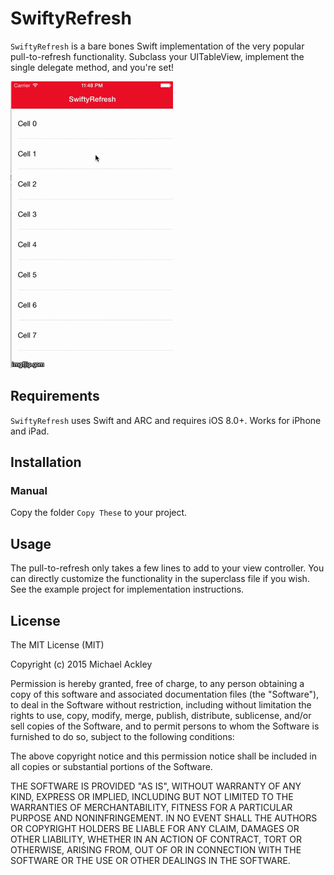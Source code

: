 # SwiftyRefresh

`SwiftyRefresh` is a bare bones Swift implementation of the very popular pull-to-refresh functionality. Subclass your UITableView, implement the single delegate method, and you're set! 

![demo](screenshots/demo.gif)

## Requirements

`SwiftyRefresh` uses Swift and ARC and requires iOS 8.0+. Works for iPhone and iPad.

## Installation

### Manual

Copy the folder `Copy These` to your project.

## Usage

The pull-to-refresh only takes a few lines to add to your view controller. You can directly customize the functionality in the superclass file if you wish. See the example project for implementation instructions. 

## License

The MIT License (MIT)

Copyright (c) 2015 Michael Ackley

Permission is hereby granted, free of charge, to any person obtaining a copy
of this software and associated documentation files (the "Software"), to deal
in the Software without restriction, including without limitation the rights
to use, copy, modify, merge, publish, distribute, sublicense, and/or sell
copies of the Software, and to permit persons to whom the Software is
furnished to do so, subject to the following conditions:

The above copyright notice and this permission notice shall be included in
all copies or substantial portions of the Software.

THE SOFTWARE IS PROVIDED "AS IS", WITHOUT WARRANTY OF ANY KIND, EXPRESS OR
IMPLIED, INCLUDING BUT NOT LIMITED TO THE WARRANTIES OF MERCHANTABILITY,
FITNESS FOR A PARTICULAR PURPOSE AND NONINFRINGEMENT. IN NO EVENT SHALL THE
AUTHORS OR COPYRIGHT HOLDERS BE LIABLE FOR ANY CLAIM, DAMAGES OR OTHER
LIABILITY, WHETHER IN AN ACTION OF CONTRACT, TORT OR OTHERWISE, ARISING FROM,
OUT OF OR IN CONNECTION WITH THE SOFTWARE OR THE USE OR OTHER DEALINGS IN
THE SOFTWARE.